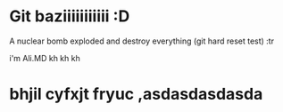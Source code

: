 # Git baziiiiiiiiiii :D

A nuclear bomb exploded and destroy everything (git hard reset test) :tr

i'm Ali.MD kh kh kh
<h1>bhjil cyfxjt fryuc ,asdasdasdasda</h1>
